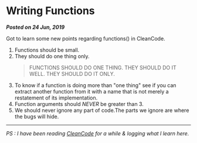 # Writing Functions
**_Posted on 24 Jun, 2019_** 

Got to learn some new points regarding functions() in CleanCode.

1. Functions should be small.
2. They should do one thing only.
   > FUNCTIONS SHOULD DO ONE THING. THEY SHOULD DO IT WELL.
     THEY SHOULD DO IT ONLY.
3. To know if a function is doing more than "one thing" see if you can extract another
   function from it with a name that is not merely a restatement of its implementation.
4. Function arguments should *NEVER* be greater than 3.
5. We should never ignore any part of code.The parts we ignore are where the bugs will hide.

---
_PS : I have been reading [CleanCode](https://www.oreilly.com/library/view/clean-code/9780136083238/) for a while & logging what I learn here._
